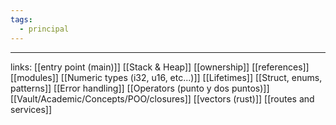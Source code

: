 ```yaml
---
tags:
  - principal
---
```


---

links:
[[entry point  (main)]]
[[Stack & Heap]]
[[ownership]]
[[references]]
[[modules]]
[[Numeric types (i32, u16, etc...)]]
[[Lifetimes]]
[[Struct, enums, patterns]]
[[Error handling]]
[[Operators (punto y dos puntos)]]
[[Vault/Academic/Concepts/POO/closures]]
[[vectors (rust)]]
[[routes and services]]